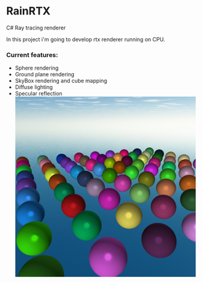 # RainRTX
C# Ray tracing renderer

In this project i'm going to develop rtx renderer running on CPU.

### Current features:
 * Sphere rendering 
 * Ground plane rendering
 * SkyBox rendering and cube mapping
 * Diffuse lighting
 * Specular reflection 
![alt text](/Gallery/2.png)
 
